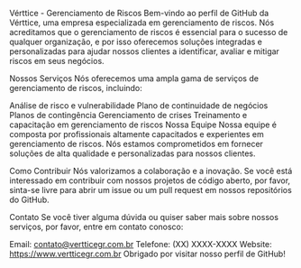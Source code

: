 Vérttice - Gerenciamento de Riscos
Bem-vindo ao perfil de GitHub da Vérttice, uma empresa especializada em gerenciamento de riscos. Nós acreditamos que o gerenciamento de riscos é essencial para o sucesso de qualquer organização, e por isso oferecemos soluções integradas e personalizadas para ajudar nossos clientes a identificar, avaliar e mitigar riscos em seus negócios.

Nossos Serviços
Nós oferecemos uma ampla gama de serviços de gerenciamento de riscos, incluindo:

Análise de risco e vulnerabilidade
Plano de continuidade de negócios
Planos de contingência
Gerenciamento de crises
Treinamento e capacitação em gerenciamento de riscos
Nossa Equipe
Nossa equipe é composta por profissionais altamente capacitados e experientes em gerenciamento de riscos. Nós estamos comprometidos em fornecer soluções de alta qualidade e personalizadas para nossos clientes.

Como Contribuir
Nós valorizamos a colaboração e a inovação. Se você está interessado em contribuir com nossos projetos de código aberto, por favor, sinta-se livre para abrir um issue ou um pull request em nossos repositórios do GitHub.

Contato
Se você tiver alguma dúvida ou quiser saber mais sobre nossos serviços, por favor, entre em contato conosco:

Email: contato@vertticegr.com.br
Telefone: (XX) XXXX-XXXX
Website: https://www.vertticegr.com.br
Obrigado por visitar nosso perfil de GitHub!
